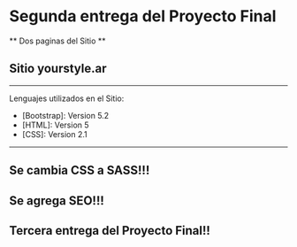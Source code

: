# Segunda entrega del Proyecto Final
** Dos paginas del Sitio **
## Sitio yourstyle.ar
***
Lenguajes utilizados en el Sitio:
* [Bootstrap]: Version 5.2
* [HTML]: Version 5
* [CSS]: Version 2.1
***
## Se cambia CSS a SASS!!!
## Se agrega SEO!!!
## Tercera entrega del Proyecto Final!!
